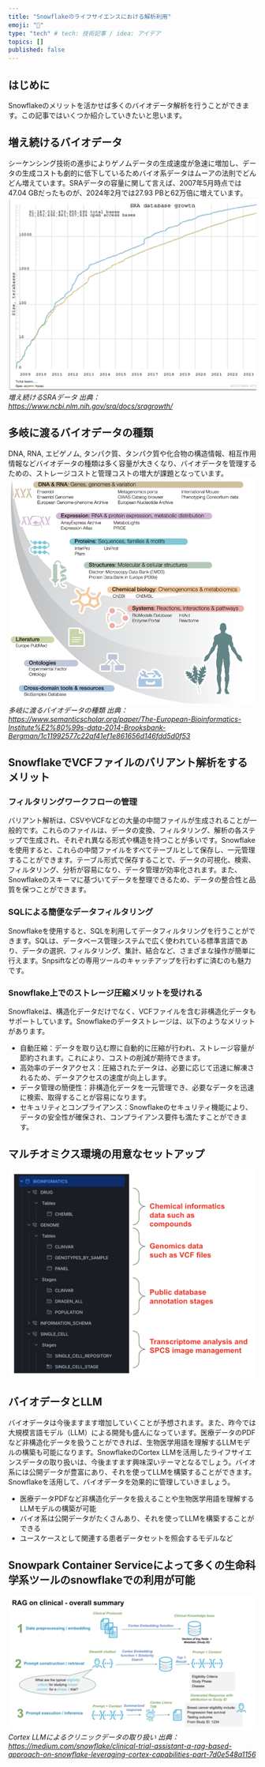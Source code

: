 ```yaml
---
title: "Snowflakeのライフサイエンスにおける解析利用"
emoji: "🐷"
type: "tech" # tech: 技術記事 / idea: アイデア
topics: []
published: false
---
```

## はじめに
Snowflakeのメリットを活かせば多くのバイオデータ解析を行うことができます。この記事ではいくつか紹介していきたいと思います。

## 増え続けるバイオデータ
シーケンシング技術の進歩によりゲノムデータの生成速度が急速に増加し、データの生成コストも劇的に低下しているためバイオ系データはムーアの法則でどんどん増えています。SRAデータの容量に関して言えば、2007年5月時点では47.04 GBだったものが、2024年2月では27.93 PBと62万倍に増えています。
![](/images/snowflake-registry-of-open-data-on-aws/growth_biodata.png)
*増え続けるSRAデータ 出典：https://www.ncbi.nlm.nih.gov/sra/docs/sragrowth/*


## 多岐に渡るバイオデータの種類
DNA, RNA, エピゲノム, タンパク質、タンパク質や化合物の構造情報、相互作用情報などバイオデータの種類は多く容量が大きくなり、バイオデータを管理するための、ストレージコストと管理コストの増大が課題となっています。
![](/images/snowflake-registry-of-open-data-on-aws/kind-of-biodata.png)
*多岐に渡るバイオデータの種類 出典：https://www.semanticscholar.org/paper/The-European-Bioinformatics-Institute%E2%80%99s-data-2014-Brooksbank-Bergman/1c11992577c22af41ef1e861656d146fdd5d0f53*



## SnowflakeでVCFファイルのバリアント解析をするメリット

### フィルタリングワークフローの管理
バリアント解析は、CSVやVCFなどの大量の中間ファイルが生成されることが一般的です。これらのファイルは、データの変換、フィルタリング、解析の各ステップで生成され、それぞれ異なる形式や構造を持つことが多いです。Snowflakeを使用すると、これらの中間ファイルをすべてテーブルとして保存し、一元管理することができます。テーブル形式で保存することで、データの可視化、検索、フィルタリング、分析が容易になり、データ管理が効率化されます。また、Snowflakeのスキーマに基づいてデータを整理できるため、データの整合性と品質を保つことができます。

### SQLによる簡便なデータフィルタリング
Snowflakeを使用すると、SQLを利用してデータフィルタリングを行うことができます。SQLは、データベース管理システムで広く使われている標準言語であり、データの選択、フィルタリング、集計、結合など、さまざまな操作が簡単に行えます。Snpsiftなどの専用ツールのキャッチアップを行わずに済むのも魅力です。

### Snowflake上でのストレージ圧縮メリットを受けれる
Snowflakeは、構造化データだけでなく、VCFファイルを含む非構造化データもサポートしています。Snowflakeのデータストレージは、以下のようなメリットがあります。

- 自動圧縮：データを取り込む際に自動的に圧縮が行われ、ストレージ容量が節約されます。これにより、コストの削減が期待できます。
- 高効率のデータアクセス：圧縮されたデータは、必要に応じて迅速に解凍されるため、データアクセスの速度が向上します。
- データ管理の簡便性：非構造化データを一元管理でき、必要なデータを迅速に検索、取得することが容易になります。
- セキュリティとコンプライアンス：Snowflakeのセキュリティ機能により、データの安全性が確保され、コンプライアンス要件も満たすことができます。

## マルチオミクス環境の用意なセットアップ

![](/images/snowflake-lifescience/multi_omics.png)

## バイオデータとLLM
バイオデータは今後ますます増加していくことが予想されます。また、昨今では大規模言語モデル（LLM）による開発も盛んになっています。医療データのPDFなど非構造化データを扱うことができれば、生物医学用語を理解するLLMモデルの構築も可能になります。SnowflakeのCortex LLMを活用したライフサイエンスデータの取り扱いは、今後ますます興味深いテーマとなるでしょう。バイオ系には公開データが豊富にあり、それを使ってLLMを構築することができます。Snowflakeを活用して、バイオデータを効果的に管理していきましょう。


- 医療データPDFなど非構造化データを扱えることや生物医学用語を理解するLLMモデルの構築が可能
- バイオ系は公開データがたくさんあり、それを使ってLLMを構築することができる
- ユースケースとして関連する患者データセットを照会するモデルなど


## Snowpark Container Serviceによって多くの生命科学系ツールのsnowflakeでの利用が可能

![](/images/snowflake-lifescience/RAG_on_clinical.png)
*Cortex LLMによるクリニックデータの取り扱い 出典：https://medium.com/snowflake/clinical-trial-assistant-a-rag-based-approach-on-snowflake-leveraging-cortex-capabilities-part-7d0e548a1156*